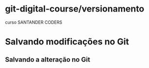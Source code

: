 # git-digital-course/versionamento
curso SANTANDER CODERS

# Salvando modificações no Git

## Salvando a alteração no Git